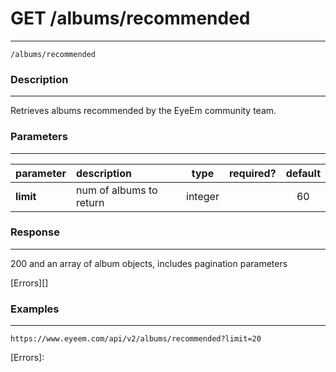 # GET /albums/recommended
***
`/albums/recommended`

### Description
***
Retrieves albums recommended by the EyeEm community team.

### Parameters
***

|parameter| description| type |required? |default|
|:---------|:--------------|:----------:|:------------:|:------------:|
|**limit**|num of albums to return|integer||60|



### Response
***

200 and an array of album objects, includes pagination parameters


[Errors][]

### Examples
***

`https://www.eyeem.com/api/v2/albums/recommended?limit=20`









[Errors]: 